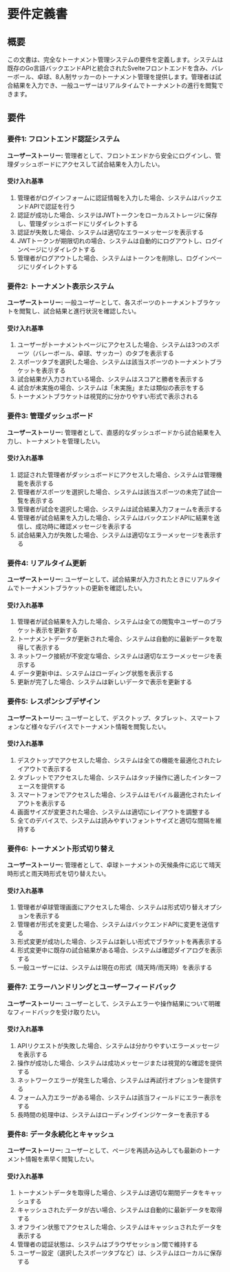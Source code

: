 # 要件定義書

## 概要

この文書は、完全なトーナメント管理システムの要件を定義します。システムは既存のGo言語バックエンドAPIと統合されたSvelteフロントエンドを含み、バレーボール、卓球、8人制サッカーのトーナメント管理を提供します。管理者は試合結果を入力でき、一般ユーザーはリアルタイムでトーナメントの進行を閲覧できます。

## 要件

### 要件1: フロントエンド認証システム

**ユーザーストーリー:** 管理者として、フロントエンドから安全にログインし、管理ダッシュボードにアクセスして試合結果を入力したい。

#### 受け入れ基準

1. 管理者がログインフォームに認証情報を入力した場合、システムはバックエンドAPIで認証を行う
2. 認証が成功した場合、システはJWTトークンをローカルストレージに保存し、管理ダッシュボードにリダイレクトする
3. 認証が失敗した場合、システムは適切なエラーメッセージを表示する
4. JWTトークンが期限切れの場合、システムは自動的にログアウトし、ログインページにリダイレクトする
5. 管理者がログアウトした場合、システムはトークンを削除し、ログインページにリダイレクトする

### 要件2: トーナメント表示システム

**ユーザーストーリー:** 一般ユーザーとして、各スポーツのトーナメントブラケットを閲覧し、試合結果と進行状況を確認したい。

#### 受け入れ基準

1. ユーザーがトーナメントページにアクセスした場合、システムは3つのスポーツ（バレーボール、卓球、サッカー）のタブを表示する
2. スポーツタブを選択した場合、システムは該当スポーツのトーナメントブラケットを表示する
3. 試合結果が入力されている場合、システムはスコアと勝者を表示する
4. 試合が未実施の場合、システムは「未実施」または類似の表示をする
5. トーナメントブラケットは視覚的に分かりやすい形式で表示される

### 要件3: 管理ダッシュボード

**ユーザーストーリー:** 管理者として、直感的なダッシュボードから試合結果を入力し、トーナメントを管理したい。

#### 受け入れ基準

1. 認証された管理者がダッシュボードにアクセスした場合、システムは管理機能を表示する
2. 管理者がスポーツを選択した場合、システムは該当スポーツの未完了試合一覧を表示する
3. 管理者が試合を選択した場合、システムは試合結果入力フォームを表示する
4. 管理者が試合結果を入力した場合、システムはバックエンドAPIに結果を送信し、成功時に確認メッセージを表示する
5. 試合結果入力が失敗した場合、システムは適切なエラーメッセージを表示する

### 要件4: リアルタイム更新

**ユーザーストーリー:** ユーザーとして、試合結果が入力されたときにリアルタイムでトーナメントブラケットの更新を確認したい。

#### 受け入れ基準

1. 管理者が試合結果を入力した場合、システムは全ての閲覧中ユーザーのブラケット表示を更新する
2. トーナメントデータが更新された場合、システムは自動的に最新データを取得して表示する
3. ネットワーク接続が不安定な場合、システムは適切なエラーメッセージを表示する
4. データ更新中は、システムはローディング状態を表示する
5. 更新が完了した場合、システムは新しいデータで表示を更新する

### 要件5: レスポンシブデザイン

**ユーザーストーリー:** ユーザーとして、デスクトップ、タブレット、スマートフォンなど様々なデバイスでトーナメント情報を閲覧したい。

#### 受け入れ基準

1. デスクトップでアクセスした場合、システムは全ての機能を最適化されたレイアウトで表示する
2. タブレットでアクセスした場合、システムはタッチ操作に適したインターフェースを提供する
3. スマートフォンでアクセスした場合、システムはモバイル最適化されたレイアウトを表示する
4. 画面サイズが変更された場合、システムは適切にレイアウトを調整する
5. 全てのデバイスで、システムは読みやすいフォントサイズと適切な間隔を維持する

### 要件6: トーナメント形式切り替え

**ユーザーストーリー:** 管理者として、卓球トーナメントの天候条件に応じて晴天時形式と雨天時形式を切り替えたい。

#### 受け入れ基準

1. 管理者が卓球管理画面にアクセスした場合、システムは形式切り替えオプションを表示する
2. 管理者が形式を変更した場合、システムはバックエンドAPIに変更を送信する
3. 形式変更が成功した場合、システムは新しい形式でブラケットを再表示する
4. 形式変更中に既存の試合結果がある場合、システムは確認ダイアログを表示する
5. 一般ユーザーには、システムは現在の形式（晴天時/雨天時）を表示する

### 要件7: エラーハンドリングとユーザーフィードバック

**ユーザーストーリー:** ユーザーとして、システムエラーや操作結果について明確なフィードバックを受け取りたい。

#### 受け入れ基準

1. APIリクエストが失敗した場合、システムは分かりやすいエラーメッセージを表示する
2. 操作が成功した場合、システムは成功メッセージまたは視覚的な確認を提供する
3. ネットワークエラーが発生した場合、システムは再試行オプションを提供する
4. フォーム入力エラーがある場合、システムは該当フィールドにエラー表示をする
5. 長時間の処理中は、システムはローディングインジケーターを表示する

### 要件8: データ永続化とキャッシュ

**ユーザーストーリー:** ユーザーとして、ページを再読み込みしても最新のトーナメント情報を素早く閲覧したい。

#### 受け入れ基準

1. トーナメントデータを取得した場合、システムは適切な期間データをキャッシュする
2. キャッシュされたデータが古い場合、システムは自動的に最新データを取得する
3. オフライン状態でアクセスした場合、システムはキャッシュされたデータを表示する
4. 管理者の認証状態は、システムはブラウザセッション間で維持する
5. ユーザー設定（選択したスポーツタブなど）は、システムはローカルに保存する